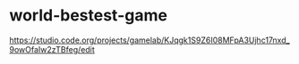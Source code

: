 # world-bestest-game
https://studio.code.org/projects/gamelab/KJqgk1S9Z6I08MFpA3Ujhc17nxd_9owOfaIw2zTBfeg/edit
